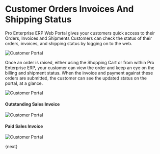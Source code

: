 # Customer Orders Invoices And Shipping Status

Pro Enterprise ERP Web Portal gives your customers quick access to their Orders, Invoices and Shipments Customers can check the status of their orders, invoices, and shipping status by logging on to the web.

<img class="screenshot" alt="Customer Portal" src="/docs/assets/img/website/portal-menu.png">

Once an order is raised, either using the Shopping Cart or from within Pro Enterprise ERP, your customer can view the order and keep an eye on the billing and shipment status. When the invoice and payment against these orders are submitted, the customer can see the updated status on the portal, at a glance.

<img class="screenshot" alt="Customer Portal" src="/docs/assets/img/website/website-login.png">

#### Outstanding Sales Invoice

<img class="screenshot" alt="Customer Portal" src="/docs/assets/img/website/invoice-unpaid.png">

#### Paid Sales Invoice

<img class="screenshot" alt="Customer Portal" src="/docs/assets/img/website/invoice-paid.png">

{next}